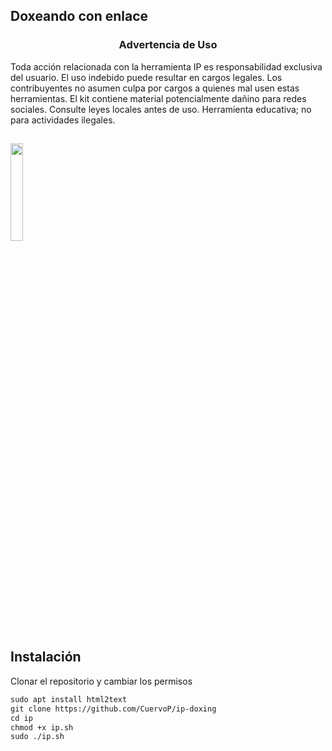 ## Doxeando con enlace

<h3><p align="center">Advertencia de Uso</p></h3>

Toda acción relacionada con la herramienta IP es responsabilidad exclusiva del usuario. El uso indebido puede resultar en cargos legales. Los contribuyentes no asumen culpa por cargos a quienes mal usen estas herramientas. El kit contiene material potencialmente dañino para redes sociales. Consulte leyes locales antes de uso. Herramienta educativa; no para actividades ilegales.



##

<p align="left">
	<img src="https://osint.com.ar/wp-content/uploads/2023/02/20230225_090202-1.gif" width="20%" height="20%" align="center">
</p>

## Instalación

Clonar el repositorio y cambiar los permisos

```markdown
sudo apt install html2text
git clone https://github.com/CuervoP/ip-doxing
cd ip
chmod +x ip.sh
sudo ./ip.sh
```
